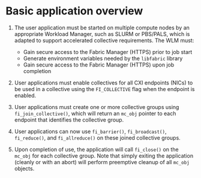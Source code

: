 # Basic application overview

1. The user application must be started on multiple compute nodes by an appropriate Workload Manager, such as SLURM or PBS/PALS, which is adapted to support accelerated collective requirements. The WLM must:

   - Gain secure access to the Fabric Manager (HTTPS) prior to job start
   - Generate environment variables needed by the `libfabric` library
   - Gain secure access to the Fabric Manager (HTTPS) upon job completion

1. User applications must enable collectives for all CXI endpoints (NICs) to be used in a collective using the `FI_COLLECTIVE` flag when the endpoint is enabled.

1. User applications must create one or more collective groups using `fi_join_collective()`, which will return an `mc_obj` pointer to each endpoint that identifies the collective group.

1. User applications can now use `fi_barrier()`, `fi_broadcast()`, `fi_reduce()`, and `fi_allreduce()` on these joined collective groups.

1. Upon completion of use, the application will call `fi_close()` on the `mc_obj` for each collective group. Note that simply exiting the application (cleanly or with an abort) will perform preemptive cleanup of all `mc_obj` objects.
